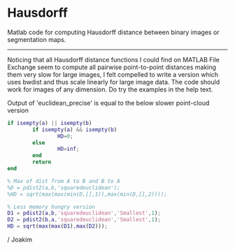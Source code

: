 # Hausdorff
Matlab code for computing Hausdorff distance between binary images or segmentation maps.

---

Noticing that all Hausdorff distance functions I could find on MATLAB File Exchange
seem to compute all pairwise point-to-point distances making them very slow for large
images, I felt compelled to write a version which uses bwdist and thus scale linearly
for large image data. The code should work for images of any dimension.
Do try the examples in the help text.

Output of 'euclidean_precise' is equal to the below slower point-cloud version

```matlab
if isempty(a) || isempty(b)
        if isempty(a) && isempty(b)
                HD=0;
        else
                HD=inf;
        end
        return
end

% Max of dist from A to B and B to A
%D = pdist2(a,b,'squaredeuclidean'); 
%HD = sqrt(max(max(min(D,[],1)),max(min(D,[],2)))); 

% Less memory hungry version
D1 = pdist2(a,b,'squaredeuclidean','Smallest',1);
D2 = pdist2(b,a,'squaredeuclidean','Smallest',1);
HD = sqrt(max(max(D1),max(D2)));
```

/ Joakim
